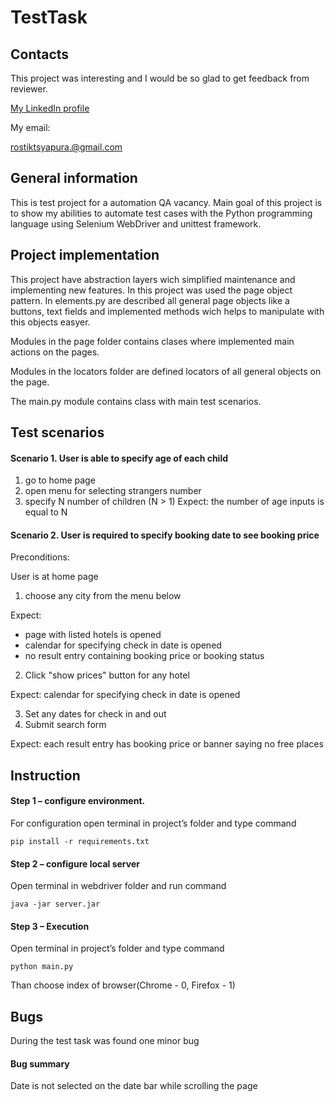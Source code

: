 # TestTask

## Contacts

This project was interesting and I would be so glad to get
feedback from reviewer.

[My LinkedIn profile](www.linkedin.com/in/rostikts)

My email:

rostiktsyapura.@gmail.com


## General information
This is test project for a automation QA vacancy.
Main goal of this project is to show my abilities to  automate test cases with the Python programming language using Selenium WebDriver and unittest framework.

## Project implementation

This project have abstraction layers wich simplified maintenance and implementing new features. In this project 
was used the page object pattern. In elements.py are described all general page objects like a buttons, text fields
and implemented methods wich helps to manipulate with this objects easyer.

Modules in the page folder contains clases where implemented main actions on the pages.

Modules in the locators folder are defined locators of all general objects on the page.

The main.py module contains class with main test scenarios.

## Test scenarios

#### Scenario 1. User is able to specify age of each child

1. go to home page
2. open menu for selecting strangers number
3. specify N number of children (N > 1)
Expect: the number of age inputs is equal to N

#### Scenario 2. User is required to specify booking date to see booking price
Preconditions:

User is at home page
1. choose any city from the menu below

Expect:
- page with listed hotels is opened
- calendar for specifying check in date is opened
- no result entry containing booking price or booking status
2. Click "show prices" button for any hotel

Expect: calendar for specifying check in date is opened

3. Set any dates for check in and out
4. Submit search form

Expect: each result entry has booking price or banner saying no free places

## Instruction

#### Step 1 – configure environment.

For configuration open terminal in project’s folder and type command

    pip install -r requirements.txt

#### Step 2 – configure local server

Open terminal in webdriver folder and run command

    java -jar server.jar

#### Step 3 – Execution 

Open terminal in project’s folder and type command

    python main.py
    
Than choose index of browser(Chrome - 0, Firefox - 1)

## Bugs

During the test task was found one minor bug

#### Bug summary

Date is not selected on the date bar while scrolling the page




